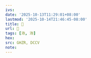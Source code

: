 ```yaml
---
ivs:
date: '2025-10-13T11:29:01+08:00'
lastmod: '2025-10-14T21:46:45-08:00'
title: 󰟱
url: 󰟱
tags: [洊, 洊]
hex: 
src: GHZR, DCCV
note:
---
```

